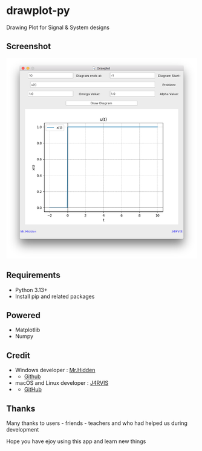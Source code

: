 # drawplot-py
Drawing Plot for Signal &amp; System designs

## Screenshot

![MainUI](sc/sc_1.png)

## Requirements

- Python 3.13+
- Install pip and related packages

## Powered

- Matplotlib
- Numpy

## Credit

- Windows developer : [Mr.Hidden](https://t.me/Darker1063)
- - [Github](https://github.com/hamid1021)
- macOS and Linux developer : [J4RVIS](https://me.amsl.ir)
- - [GitHub](https://github.com/JARVIS-AI)

## Thanks

Many thanks to users - friends - teachers and who had helped us during development

Hope you have ejoy using this app and learn new things

